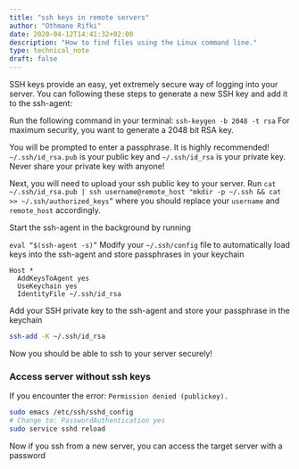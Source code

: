 ```yaml
---
title: "ssh keys in remote servers"
author: "Othmane Rifki"
date: 2020-04-12T14:41:32+02:00
description: "How to find files using the Linux command line."
type: technical_note
draft: false
---
```


SSH keys provide an easy, yet extremely secure way of logging into your server. You can following these steps to generate a new SSH key and add it to the ssh-agent:

Run the following command in your terminal: `ssh-keygen -b 2048 -t rsa` For maximum security, you want to generate a 2048 bit RSA key.

You will be prompted to enter a passphrase. It is highly recommended! `~/.ssh/id_rsa.pub` is your public key and `~/.ssh/id_rsa` is your private key. Never share your private key with anyone! 

Next, you will need to upload your ssh public key to your server. Run `cat ~/.ssh/id_rsa.pub | ssh username@remote_host "mkdir -p ~/.ssh && cat >> ~/.ssh/authorized_keys”` where you should replace your `username` and `remote_host` accordingly.

Start the ssh-agent in the background by running 


`eval “$(ssh-agent -s)”`
Modify your `~/.ssh/config` file to automatically load keys into the ssh-agent and store passphrases in your keychain

```
Host *
  AddKeysToAgent yes
  UseKeychain yes
  IdentityFile ~/.ssh/id_rsa
```

Add your SSH private key to the ssh-agent and store your passphrase in the keychain

``` bash 
ssh-add -K ~/.ssh/id_rsa
```

Now you should be able to ssh to your server securely! 


### Access server without ssh keys
If you encounter the error: `Permission denied (publickey).`
``` bash 
sudo emacs /etc/ssh/sshd_config
# Change to: PasswordAuthentication yes
sudo service sshd reload
```
Now if you ssh from a new server, you can access the target server with a password